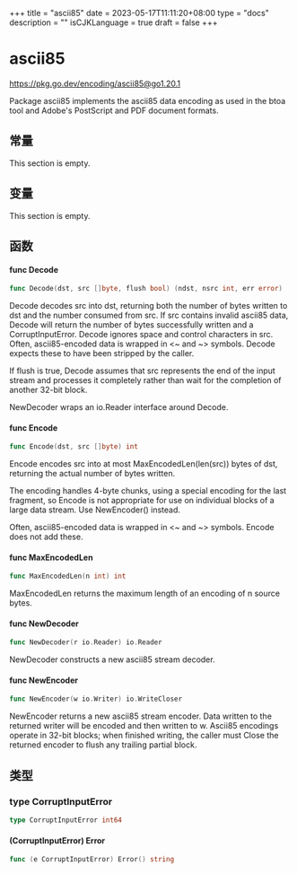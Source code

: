 +++
title = "ascii85"
date = 2023-05-17T11:11:20+08:00
type = "docs"
description = ""
isCJKLanguage = true
draft = false
+++
# ascii85

https://pkg.go.dev/encoding/ascii85@go1.20.1



Package ascii85 implements the ascii85 data encoding as used in the btoa tool and Adobe's PostScript and PDF document formats.



## 常量 

This section is empty.

## 变量

This section is empty.

## 函数

#### func Decode 

``` go 
func Decode(dst, src []byte, flush bool) (ndst, nsrc int, err error)
```

Decode decodes src into dst, returning both the number of bytes written to dst and the number consumed from src. If src contains invalid ascii85 data, Decode will return the number of bytes successfully written and a CorruptInputError. Decode ignores space and control characters in src. Often, ascii85-encoded data is wrapped in <~ and ~> symbols. Decode expects these to have been stripped by the caller.

If flush is true, Decode assumes that src represents the end of the input stream and processes it completely rather than wait for the completion of another 32-bit block.

NewDecoder wraps an io.Reader interface around Decode.

#### func Encode 

``` go 
func Encode(dst, src []byte) int
```

Encode encodes src into at most MaxEncodedLen(len(src)) bytes of dst, returning the actual number of bytes written.

The encoding handles 4-byte chunks, using a special encoding for the last fragment, so Encode is not appropriate for use on individual blocks of a large data stream. Use NewEncoder() instead.

Often, ascii85-encoded data is wrapped in <~ and ~> symbols. Encode does not add these.

#### func MaxEncodedLen 

``` go 
func MaxEncodedLen(n int) int
```

MaxEncodedLen returns the maximum length of an encoding of n source bytes.

#### func NewDecoder 

``` go 
func NewDecoder(r io.Reader) io.Reader
```

NewDecoder constructs a new ascii85 stream decoder.

#### func NewEncoder 

``` go 
func NewEncoder(w io.Writer) io.WriteCloser
```

NewEncoder returns a new ascii85 stream encoder. Data written to the returned writer will be encoded and then written to w. Ascii85 encodings operate in 32-bit blocks; when finished writing, the caller must Close the returned encoder to flush any trailing partial block.

## 类型

### type CorruptInputError 

``` go 
type CorruptInputError int64
```

#### (CorruptInputError) Error 

``` go 
func (e CorruptInputError) Error() string
```